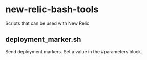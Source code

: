 # new-relic-bash-tools
Scripts that can be used with New Relic

## deployment_marker.sh
Send deployment markers.
Set a value in the #parameters block. 